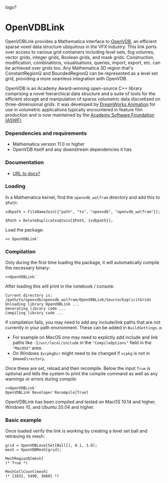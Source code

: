 logo?

# OpenVDBLink
OpenVDBLink provides a Mathematica interface to [OpenVDB](https://www.openvdb.org), an efficient sparse voxel data structure ubiquitous in the VFX industry. This link ports over access to various grid containers including level sets, fog volumes, vector grids, integer grids, Boolean grids, and mask grids. Construction, modification, combinations, visualisations, queries, import, export, etc. can be achieved over grids too. Any Mathematica 3D region that's ConstantRegionQ and BoundedRegionQ can be represented as a level set grid, providing a more seamless integration with OpenVDB.

OpenVDB is an Academy Award-winning open-source C++ library comprising a novel hierarchical data structure and a suite of tools for the efficient storage and manipulation of sparse volumetric data discretized on three-dimensional grids. It was developed by [DreamWorks Animation](http://www.dreamworksanimation.com/) for use in volumetric applications typically encountered in feature film production and is now maintained by the [Academy Software Foundation (ASWF)](https://www.aswf.io/).

### Dependencies and requirements

* Mathematica version 11.0 or higher
* OpenVDB itself and any downstream dependencies it has

### Documentation

* [URL to docs?](.....)

### Loading

In a Mathematica kernel, find the `openvdb_wolfram` directory and add this to `$Path`:

```
vdbpath = FileNameJoin[{"path", "to", "openvdb", "openvdb_wolfram"}];

$Path = DeleteDuplicates@Join[$Path, {vdbpath}];
```

Load the package:

```
<< OpenVDBLink`
```

### Compilation

Only during the first time loading the package, it will automatically compile the necessary binary:

```
<<OpenVDBLink`
```

After loading this will print in the notebook / console:

```
Current directory is: /path/to/openvdb/openvdb_wolfram/OpenVDBLink/Source/ExplicitGrids
Unloading library OpenVDBLink ...
Generating library code ...
Compiling library code ...
```

If compilation fails, you may need to add any include/link paths that are not currently in your path environment. These can be added in `BuildSettings.m`.

* For example on MacOS one may need to explictly add include and link paths like `-I/usr/local/include` in the `"CompileOptions"` field in the `"MacOSX"` area.
* On Windows `$vcpkgDir` might need to be changed if `vcpkg` is not in `$HomeDirectory`.

Once these are set, reload and then recompile. Below the input `True` is optional and tells the system to print the compile command as well as any warnings or errors during compile:

```
<<OpenVDBLink`
OpenVDBLink`Developer`Recompile[True]
```

OpenVDBLink has been compiled and tested on MacOS 10.14 and higher, Windows 10, and Ubuntu 20.04 and higher.

###  Basic example

Once loaded verify the link is working by creating a level set ball and retrieving its mesh:

```
grid = OpenVDBLevelSet[Ball[], 0.1, 3.0];
mesh = OpenVDBMesh[grid];

MeshRegionQ[mesh]
(* True *)

MeshCellCount[mesh]
(* {1832, 5490, 3660} *)
```
